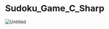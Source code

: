 # Sudoku_Game_C_Sharp
![Untitled](https://user-images.githubusercontent.com/41434431/165630812-fb5db6a0-caef-408c-9d1b-428a5b50785e.jpg)
